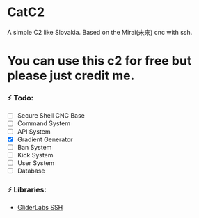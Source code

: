 # CatC2
A simple C2 like Slovakia. Based on the Mirai(未来) cnc with ssh.
<h1> You can use this c2 for free but please just credit me. </h1>

<h3>⚡️ Todo: </h3>

- [ ] Secure Shell CNC Base
- [ ] Command System
- [ ] API System
- [x] Gradient Generator
- [ ] Ban System
- [ ] Kick System
- [ ] User System
- [ ] Database

<h3>⚡️ Libraries: </h3>

- <a href="https://github.com/gliderlabs/ssh">GliderLabs SSH</a>
